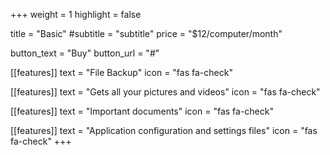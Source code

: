 +++
weight = 1
highlight = false

title = "Basic"
#subtitle = "subtitle"
price = "$12/computer/month"

button_text = "Buy"
button_url = "#"

[[features]]
	text = "File Backup"
	icon = "fas fa-check"

[[features]]
	text = "Gets all your pictures and videos"
	icon = "fas fa-check"

[[features]]
	text = "Important documents"
	icon = "fas fa-check"

[[features]]
	text = "Application configuration and settings files"
	icon = "fas fa-check"
+++